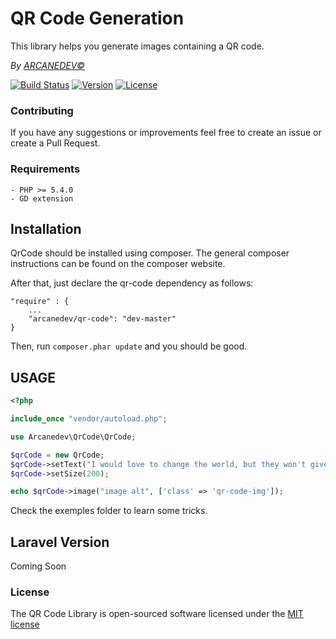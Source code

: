 QR Code Generation
==============
This library helps you generate images containing a QR code.

*By [ARCANEDEV&copy;](http://www.arcanedev.net/)*

[![Build Status](http://img.shields.io/travis/arcanedev-maroc/QrCode.svg)](http://travis-ci.org/arcanedev-maroc/QrCode)
[![Version](http://img.shields.io/packagist/v/arcanedev/qr-code.svg)](https://packagist.org/packages/arcanedev/qr-code)
[![License](http://img.shields.io/packagist/l/arcanedev/qr-code.svg)](http://opensource.org/licenses/MIT)

### Contributing
If you have any suggestions or improvements feel free to create an issue or create a Pull Request.

### Requirements

    - PHP >= 5.4.0
    - GD extension
    
## Installation

QrCode should be installed using composer. The general composer instructions can be found on the composer website.

After that, just declare the qr-code dependency as follows:

    "require" : {
        ...
        "arcanedev/qr-code": "dev-master"
    }
    
Then, run `composer.phar update` and you should be good.

## USAGE

```php
<?php

include_once "vendor/autoload.php";

use Arcanedev\QrCode\QrCode;

$qrCode = new QrCode;
$qrCode->setText("I would love to change the world, but they won't give me the source code");
$qrCode->setSize(200);

echo $qrCode->image("image alt", ['class' => 'qr-code-img']);
```

Check the exemples folder to learn some tricks.

## Laravel Version

Coming Soon

### License

The QR Code Library is open-sourced software licensed under the [MIT license](http://opensource.org/licenses/MIT)
